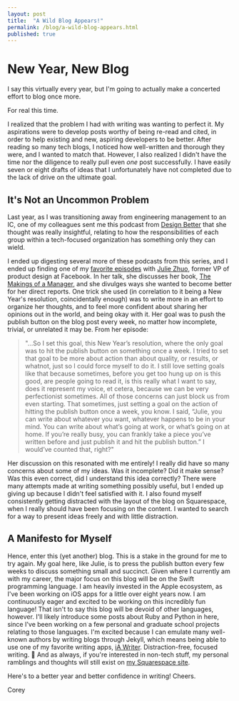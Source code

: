 ```yaml
---
layout: post
title:  "A Wild Blog Appears!"
permalink: /blog/a-wild-blog-appears.html
published: true
---
```


# New Year, New Blog

I say this virtually every year, but I'm going to actually make a concerted effort to blog once more.

For real this time.

I realized that the problem I had with writing was wanting to perfect it. My aspirations were to develop posts worthy of being re-read and cited, in order to help existing and new, aspiring developers to be better. After reading so many tech blogs, I noticed how well-written and thorough they were, and I wanted to match that. However, I also realized I didn't have the time nor the diligence to really pull even _one_ post successfully. I have easily seven or eight drafts of ideas that I unfortunately have not completed due to the lack of drive on the ultimate goal.

## It's Not an Uncommon Problem

Last year, as I was transitioning away from engineering management to an IC, one of my colleagues sent me this podcast from [Design Better](https://www.designbetter.co/podcast/) that she thought was really insightful, relating to how the responsibilities of each group within a tech-focused organization has something only they can wield.

I ended up digesting several more of these podcasts from this series, and I ended up finding one of my [favorite episodes](https://overcast.fm/+JvNKUdNwg) with [Julie Zhuo](https://juliezhuo.com/), former VP of product design at Facebook. In her talk, she discusses her book, [The Makings of a Manager](https://juliezhuo.com/book/manager.html), and she divulges ways she wanted to become better for her direct reports. One trick she used (in correlation to it being a New Year's resolution, coincidentally enough) was to write more in an effort to organize her thoughts, and to feel more confident about sharing her opinions out in the world, and being okay with it. Her goal was to push the publish button on the blog post every week, no matter how incomplete, trivial, or unrelated it may be. From her episode:

> "...So I set this goal, this New Year’s resolution, where the only goal was to hit the publish button on something once a week. I tried to set that goal to be more about action than about quality, or results, or whatnot, just so I could force myself to do it. I still love setting goals like that because sometimes, before you get too hung up on is this good, are people going to read it, is this really what I want to say, does it represent my voice, et cetera, because we can be very perfectionist sometimes. All of those concerns can just block us from even starting. That sometimes, just setting a goal on the action of hitting the publish button once a week, you know. I said, “Julie, you can write about whatever you want, whatever happens to be in your mind. You can write about what’s going at work, or what’s going on at home. If you’re really busy, you can frankly take a piece you’ve written before and just publish it and hit the publish button.” I would’ve counted that, right?"

Her discussion on this resonated with me entirely! I really did have so many concerns about some of my ideas. Was it incomplete? Did it make sense? Was this even correct, did I understand this idea correctly? There were many attempts made at writing something possibly useful, but I ended up giving up because I didn't feel satisfied with it. I also found myself consistently getting distracted with the layout of the blog on Squarespace, when I really should have been focusing on the content. I wanted to search for a way to present ideas freely and with little distraction.

## A Manifesto for Myself

Hence, enter this (yet another) blog. This is a stake in the ground for me to try again. My goal here, like Julie, is to press the publish button every few weeks to discuss something small and succinct. Given where I currently am with my career, the major focus on this blog will be on the Swift programming language. I am heavily invested in the Apple ecosystem, as I've been working on iOS apps for a little over eight years now. I am continuously eager and excited to be working on this incredibly fun language! That isn't to say this blog will be devoid of other languages, however. I'll likely introduce some posts about Ruby and Python in here, since I've been working on a few personal and graduate school projects relating to those languages. I'm excited because I can emulate many well-known authors by writing blogs through Jekyll, which means being able to use one of my favorite writing apps, [iA Writer](https://ia.net/writer). Distraction-free, focused writing. 🙂 And as always, if you're interested in non-tech stuff, my personal ramblings and thoughts will still exist on [my Squarespace site](https://coreyroberts.io/blog/).

Here's to a better year and better confidence in writing! Cheers.

Corey
